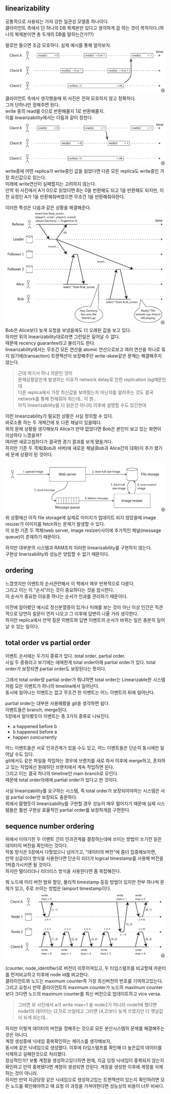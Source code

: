 ## linearizability
공통적으로 사용되는 가자 강한 일관성 모델중 하나이다.  
클라이언트 측에서 단 하나의 DB 복제본만 있다고 생각하게 끔 하는 것이 목적이다.(하나의 복제본이면 총 두개의 DB를 말하는건가??)  

말로만 들으면 조금 모호하다. 실제 예시를 통해 알아보자.  
![](linearizability_1.png)
클라이언트 측에서 생각했을때 위 사진은 전혀 모호하지 않고 정확하다.  
그저 단하나만 정해주면 된다.  
write 중의 read를 0으로 반환해줄지 1로 반환해줄지.  
이를 linearizability에서는 다음과 같이 정한다.  
![](linearizability_2.png)
write중에 어떤 replica가 write중인 값을 읽었다면 다른 모든 replica도 write중인 가장 최신값으로 읽는다.  
미래에 write연산이 실패할지는 고려하지 않는다.  
만약 위 사진에서 A가 0으로 읽었다면 B는 0을 반환해도 되고 1을 반환해도 되지만, 이전 요청인 A가 1을 반환해줘버렸으면 무조건 1을 반환해줘야한다.  

이러한 특성은 다음과 같은 상황을 해결해준다.  
![](linearizability_case.png)
Bob은 Alice보다 늦게 요청을 보냈음에도 더 오래된 값을 보고 있다.  
하지만 위의 linearizability대로라면 그런일은 일어날 수 없다.  
때문에 recency guarantee라고 불리기도 한다.  
linearizability에서는 무조건 모든 연산을 atomic 연산으로보고 여러 연산을 하나로 묶지 않기에(transaction) 트랜잭션이 보장해주던 write-skew같은 문제는 해결해주지 않는다.  

> 근데 여기서 하나 의문인 것이  
> 문제상황같은게 발생하는 이유가 network delay로 인한 replication lag때문인데  
> 다른 replica에서 가장 최신값을 보여줬는지 아닌지를 알려주는 것도 결국 network를 통해 전해줘야 하는데.. 이 뭔..  
> 아직 linearizability를 다 읽은건 아니라 이후에 설명할 수도 있긴한데  
 
이런 linearizability가 필요한 상황은 사실 정의할 수 있다.  
바로소통 하는 두 개체간에 또 다른 채널이 있을때다.  
위의 문제 상황을 생각해보자 Alice가 만약 없었다면 Bob은 본인이 보고 있는 화면이 이상하다 느꼈을까?  
여러번 새로고침하다가 결국엔 경기 결과를 보게 됐을거다.  
하지만 기존 두 객체(Bob과 서버)에 새로운 채널(Bob과 Alice간의 대화)이 추가 됐기에 문제 상황이 된 것이다.  

![](when_linearizability_useful.png)
위 상황에선 아직 file storage에 실제로 이미지가 업데이트 되지 않았을때 image resizer가 이미지를 fetch하는 문제가 발생할 수 있다.  
이 또한 기존 두 객체(web server, image resizer)사이에 추가적인 채널(message queue)이 존재하기 때문이다.   

하지만 대부분의 시스템과 RAM조차 이러한 linearizability를 구현하지 않는다.  
구현상 linerizability와 성능은 양립할 수 없기 때문이다.


## ordering 
느꼈겟지만 이벤트의 순서관련해서 이 책에서 매우 반복적으로 다룬다.  
그리고 이는 이 "순서"라는 것이 중요하다는 것을 암시한다.  
이 순서가 중요한 이유중 하나는 순서가 인과를 관리하기 때문이다.

이전에 알아봤던 예시로 정신분열증이 있거나 미래를 보는 것이 아닌 이상 인간은 직관적으로 당연히 질문이 먼저 나오고 그 이후에 답변이 나올 거라 생각한다.  
하지만 replica에서 만약 질문 이벤트와 답변 이벤트의 순서가 바뀌는 일은 충분히 일어날 수 있는 일이다.


## total order vs partial order
이벤트 순서에는 두가지 종류가 있다. total order, partial order.  
사실 두 종류라고 보기에는 애매한게 total order아래 partial order가 있다. total order가 보장되면 partial order도 보장된다는 뜻이다.  

그래서 total order랑 partial order가 뭐냐하면 total order는 Linearizable한 시스템처럼 모든 이벤트가 하나의 timeline에서 일어난다.  
동시에 일어나는 이벤트는 없고 무조건 한 이벤트는 어느 이벤트의 뒤에 일어난다.

partial order는 대부분 사용해봤을 git을 생각하면 쉽다.  
이벤트들은 branch, merge된다.  
5장에서 알아봤듯이 이벤트는 총 3가지 종류로 나눠진다. 
- a happened before b
- b happened before a
- happen concurrently

어느 이벤트들은 서로 인과관계가 있을 수도 있고, 어느 이벤트들은 단순히 동시에만 일어날 수도 있다.  
git에서도 같은 파일을 작업하는 경우에 브랜치를 새로 파서 이후에 merge하고, 혼자하고 있는 작업에선 원래하던 브랜치에서 계속 작업하면 된다.  
그리고 이는 결국 하나의 timeline인 main branch로 모인다.  
때문에 total order아래에 partial order가 있다고 한 것이다.  

사실 linearizability를 요구하는 시스템, 즉 total order가 보장되어야하는 시스템은 사실 partial order만 보장되도 충분하다.  
위에서 말했듯이 linearizability를 구현할 경우 성능이 매우 떨어지기 때문에 실제 시스템들은 훨씬 구현상 효율적인 partial order를 보장하게끔 구현한다.  


## sequence number ordering
위에서 이야기한 두 이벤트 간의 인과관계를 결정하는데에 쓰이는 방법이 쓰기전 읽은 데이터의 버전을 확인하는 것이다.  
작동 방식은 5장에서 다뤘었으니 넘어가고, "데이터의 버전"에 좀더 집중해보자면,  
만약 싱글리더 방식을 사용한다면 단순히 리더가 logical timestamp를 사용해 버전을 1씩증가시키면 될 것이다.  
하지만 멀티리더나 리더리스 방식을 사용한다면 좀 복잡해진다.  

뭐 노드에 미리 버전 범위 할당, 물리적 timestamp 등등 방법이 있지만 전부 하나씩 문제가 있고, 주로 쓰이는 방법은 lamport timestamp이다.  
![](lamport_timestamp.png)

(counter, node_identifier)로 버전이 이루어져있고, 두 타임스탬프를 비교할때 카운터를 먼저비교하고 이후에 node id를 비교한다.  
클라이언트와 노드는 maximum counter즉 가장 최신버전의 번호를 기억하고있는다.  
그리고 요청시 만약 클라이언트의 maximum counter가 노드의 maximum counter보다 크다면 노드의 maximum counter를 최신 버전으로 업데이트하고 vice versa.  
> 그러면 위 사진에서 a가 write max=1 을 node2가 아니라 node1에 했다면   
> node1의 데이터는 (2,1)로 쓰일테고 그러면 (4,2)보다 늦게 쓰였지만 더 옛날값이 되게 되는데..  

하지만 이렇게 데이터의 버전을 정해주는 것으로 모든 분산시스템의 문제를 해결해주는 것은 아니다.  
계정 생성중에 닉네임 중복확인하는 케이스를 생각해보자,  
동시에 같은 닉네임으로 생성했다. 이후에 타임스탬프를 확인해 더 높은값의 데이터를 삭제하고 실패한것으로 처리했다.  
정상적인가? 보통 계정을 생성하고있다하면 현재, 지금 당장 닉네임이 중복되지 않는지 확인하고 만약 중복됐다면 계정이 생성되면 안된다. 계정을 생성한 이후에 계정을 삭제하는 것이 아니라.  
하지만 만약 지금당장 같은 닉네임으로 생성하고있는 트랜잭션이 있는지 확인하려면 모든 노드를 확인해야하고 매 요청 이 과정을 거쳐야한다면 성능상의 비용이 너무 비싸다.  
